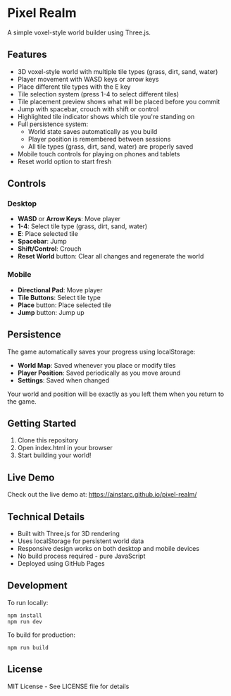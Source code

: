 # Pixel Realm

A simple voxel-style world builder using Three.js.

## Features

- 3D voxel-style world with multiple tile types (grass, dirt, sand, water)
- Player movement with WASD keys or arrow keys
- Place different tile types with the E key
- Tile selection system (press 1-4 to select different tiles)
- Tile placement preview shows what will be placed before you commit
- Jump with spacebar, crouch with shift or control
- Highlighted tile indicator shows which tile you're standing on
- Full persistence system:
  - World state saves automatically as you build
  - Player position is remembered between sessions
  - All tile types (grass, dirt, sand, water) are properly saved
- Mobile touch controls for playing on phones and tablets
- Reset world option to start fresh

## Controls

### Desktop
- **WASD** or **Arrow Keys**: Move player
- **1-4**: Select tile type (grass, dirt, sand, water)
- **E**: Place selected tile
- **Spacebar**: Jump
- **Shift/Control**: Crouch
- **Reset World** button: Clear all changes and regenerate the world

### Mobile
- **Directional Pad**: Move player
- **Tile Buttons**: Select tile type
- **Place** button: Place selected tile
- **Jump** button: Jump up

## Persistence

The game automatically saves your progress using localStorage:
- **World Map**: Saved whenever you place or modify tiles
- **Player Position**: Saved periodically as you move around
- **Settings**: Saved when changed

Your world and position will be exactly as you left them when you return to the game.

## Getting Started

1. Clone this repository
2. Open index.html in your browser
3. Start building your world!

## Live Demo

Check out the live demo at: https://ainstarc.github.io/pixel-realm/

## Technical Details

- Built with Three.js for 3D rendering
- Uses localStorage for persistent world data
- Responsive design works on both desktop and mobile devices
- No build process required - pure JavaScript
- Deployed using GitHub Pages

## Development

To run locally:
```
npm install
npm run dev
```

To build for production:
```
npm run build
```

## License

MIT License - See LICENSE file for details